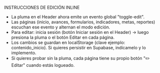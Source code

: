 INSTRUCCIONES DE EDICIÓN INLINE

- La pluma en el Header ahora emite un evento global "toggle-edit".
- Las páginas (inicio, avances, formularios, indicadores, metas, reportes) escuchan ese evento y alternan el modo edición.
- Para editar: inicia sesión (botón Iniciar sesión en el Header) -> luego presiona la pluma o el botón Editar en cada página.
- Los cambios se guardan en localStorage (clave ejemplo: contenido_inicio). Si quieres persistir en Supabase, indícamelo y lo implemento.
- Si quieres probar sin la pluma, cada página tiene su propio botón "✏️ Editar" cuando estás logueado.
